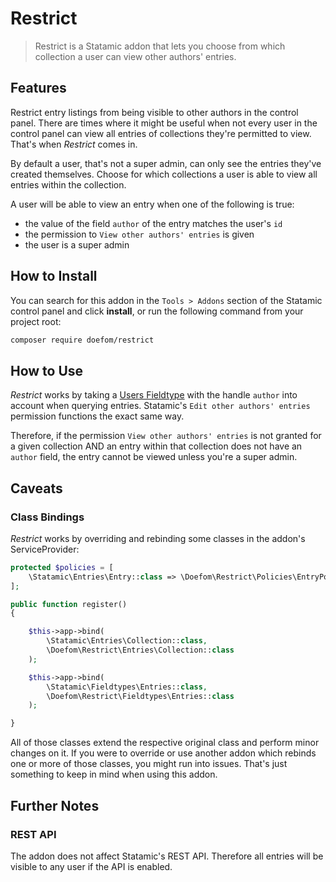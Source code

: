 # Restrict

> Restrict is a Statamic addon that lets you choose from which collection a user can view other authors' entries.

## Features

Restrict entry listings from being visible to other authors in the control panel. There are times where it might be
useful when not every user in the control panel can view all entries of collections they're permitted to view.
That's when _Restrict_ comes in.

By default a user, that's not a super admin, can only see the entries they've created themselves. Choose for which
collections a user is able to view all entries within the collection.

A user will be able to view an entry when one of the following is true:

- the value of the field `author` of the entry matches the user's `id`
- the permission to `View other authors' entries` is given
- the user is a super admin

## How to Install

You can search for this addon in the `Tools > Addons` section of the Statamic control panel and click **install**, or
run the following command from your project root:

``` bash
composer require doefom/restrict
```

## How to Use

_Restrict_ works by taking a [Users Fieldtype](https://statamic.dev/fieldtypes/users) with the handle `author` into
account when querying entries. Statamic's `Edit other authors' entries` permission functions the exact same way.

Therefore, if the permission `View other authors' entries` is not granted for a given collection AND an entry within
that collection does not have an `author` field, the entry cannot be viewed unless you're a super admin.

## Caveats

### Class Bindings

_Restrict_ works by overriding and rebinding some classes in the addon's ServiceProvider:

```php
protected $policies = [
    \Statamic\Entries\Entry::class => \Doefom\Restrict\Policies\EntryPolicy::class,
];

public function register()
{

    $this->app->bind(
        \Statamic\Entries\Collection::class,
        \Doefom\Restrict\Entries\Collection::class
    );

    $this->app->bind(
        \Statamic\Fieldtypes\Entries::class,
        \Doefom\Restrict\Fieldtypes\Entries::class
    );

}
```

All of those classes extend the respective original class and perform minor changes on it. If you were to override or
use another addon which rebinds one or more of those classes, you might run into issues. That's just something to keep in mind
when using this addon.

## Further Notes

### REST API

The addon does not affect Statamic's REST API. Therefore all entries will be visible to any user if the API is enabled.
